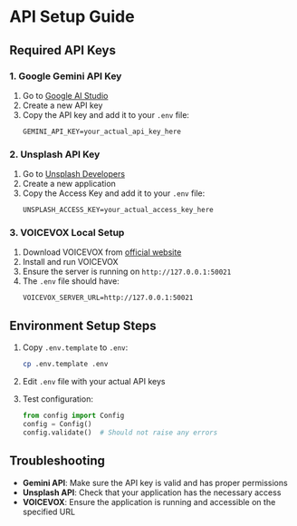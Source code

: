 # API Setup Guide

## Required API Keys

### 1. Google Gemini API Key
1. Go to [Google AI Studio](https://makersuite.google.com/app/apikey)
2. Create a new API key
3. Copy the API key and add it to your `.env` file:
   ```
   GEMINI_API_KEY=your_actual_api_key_here
   ```

### 2. Unsplash API Key
1. Go to [Unsplash Developers](https://unsplash.com/developers)
2. Create a new application
3. Copy the Access Key and add it to your `.env` file:
   ```
   UNSPLASH_ACCESS_KEY=your_actual_access_key_here
   ```

### 3. VOICEVOX Local Setup
1. Download VOICEVOX from [official website](https://voicevox.hiroshiba.jp/)
2. Install and run VOICEVOX
3. Ensure the server is running on `http://127.0.0.1:50021`
4. The `.env` file should have:
   ```
   VOICEVOX_SERVER_URL=http://127.0.0.1:50021
   ```

## Environment Setup Steps

1. Copy `.env.template` to `.env`:
   ```bash
   cp .env.template .env
   ```

2. Edit `.env` file with your actual API keys

3. Test configuration:
   ```python
   from config import Config
   config = Config()
   config.validate()  # Should not raise any errors
   ```

## Troubleshooting

- **Gemini API**: Make sure the API key is valid and has proper permissions
- **Unsplash API**: Check that your application has the necessary access
- **VOICEVOX**: Ensure the application is running and accessible on the specified URL
